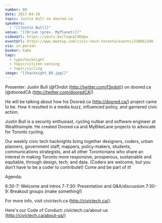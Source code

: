 ```yaml
---
number: 88
date: 2017-04-18
topic: Justin Bull on doored.ca
speakers:
  - "[[Justin Bull]]"
venue: "[[Orium (prev. MyPlanet)]]"
videoUrl: https://youtu.be/lxqoyC9Dqbw
eventUrl: https://www.meetup.com/civic-tech-toronto/events/238601348
via: in-person
booker: Gabe
tags:
  - type/hacknight
  - topic/citizen-sensing
  - topic/cycling
image: "[[hacknight_88.jpg]]"
---
```


Presenter: Justin Bull (@f3ndot (http://twitter.com/f3ndot)) on doored.ca (@dooredCA (http://twitter.com/dooredCA))

He will be talking about how his Doored.ca (http://doored.ca/) project came to be. How it resulted in a media buzz, influenced policy, and garnered civic action.

Justin Bull is a security enthusiast, cycling nutbar and software engineer at Wealthsimple. He created Doored.ca and MyBikeLane projects to advocate for Toronto cycling.

Our weekly civic tech hacknights bring together designers, coders, urban planners, government staff, mappers, policy-makers, students, communications strategists, and all other Torontonians who share an interest in making Toronto more responsive, prosperous, sustainable and equitable, through design, tech, and data. (Coders are welcome, but you don’t have to be a coder to contribute!) Come and be part of it!

Agenda:

6:30-7: Welcome and intros
7-7:30: Presentation and Q&A/discussion
7:30-9: Breakout groups (make something!)

For more info, visit civictech.ca (http://civictech.ca/).

Here's our Code of Conduct: civictech.ca/about-us (http://civictech.ca/about-us/)